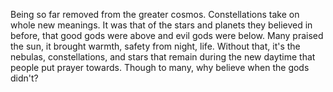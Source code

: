 Being so far removed from the greater cosmos. Constellations take on whole new meanings. It was that of the stars and planets they believed in before, that good gods were above and evil gods were below. Many praised the sun, it brought warmth, safety from night, life. Without that, it's the nebulas, constellations, and stars that remain during the new daytime that people put prayer towards. Though to many, why believe when the gods didn't? 